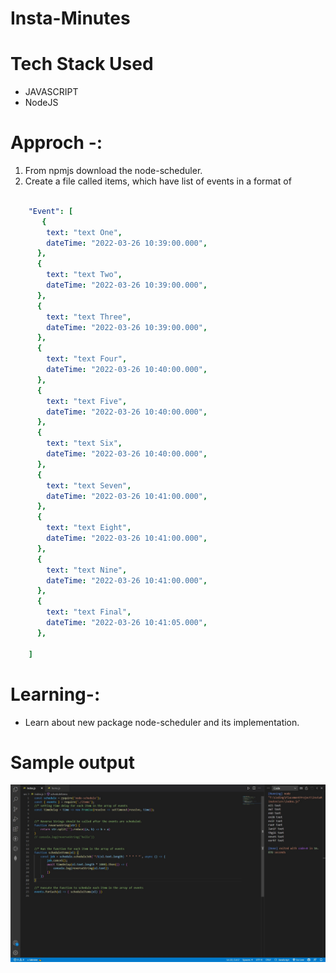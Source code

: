 # Insta-Minutes

# Tech Stack Used

* JAVASCRIPT
* NodeJS

# Approch -:
1. From npmjs download the node-scheduler.
2. Create a file called items, which have list of events in a format of 

```yaml 

    "Event": [
       {
        text: "text One",
        dateTime: "2022-03-26 10:39:00.000",
      },
      {
        text: "text Two",
        dateTime: "2022-03-26 10:39:00.000",
      },
      {
        text: "text Three",
        dateTime: "2022-03-26 10:39:00.000",
      },
      {
        text: "text Four",
        dateTime: "2022-03-26 10:40:00.000",
      },
      {
        text: "text Five",
        dateTime: "2022-03-26 10:40:00.000",
      },
      {
        text: "text Six",
        dateTime: "2022-03-26 10:40:00.000",
      },
      {
        text: "text Seven",
        dateTime: "2022-03-26 10:41:00.000",
      },
      {
        text: "text Eight",
        dateTime: "2022-03-26 10:41:00.000",
      },
      {
        text: "text Nine",
        dateTime: "2022-03-26 10:41:00.000",
      },
      {
        text: "text Final",
        dateTime: "2022-03-26 10:41:05.000",
      },

    ]

```

# Learning-:
* Learn about new package node-scheduler and its implementation.

 # Sample output
 ![A output collection sample](assets/output.jpg)